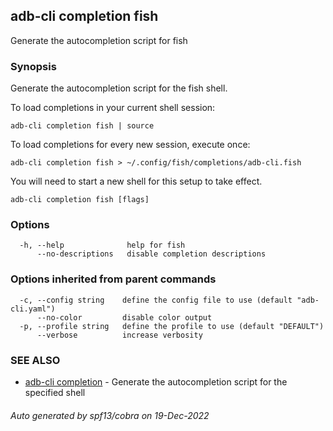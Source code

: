 ## adb-cli completion fish

Generate the autocompletion script for fish

### Synopsis

Generate the autocompletion script for the fish shell.

To load completions in your current shell session:

	adb-cli completion fish | source

To load completions for every new session, execute once:

	adb-cli completion fish > ~/.config/fish/completions/adb-cli.fish

You will need to start a new shell for this setup to take effect.


```
adb-cli completion fish [flags]
```

### Options

```
  -h, --help              help for fish
      --no-descriptions   disable completion descriptions
```

### Options inherited from parent commands

```
  -c, --config string    define the config file to use (default "adb-cli.yaml")
      --no-color         disable color output
  -p, --profile string   define the profile to use (default "DEFAULT")
      --verbose          increase verbosity
```

### SEE ALSO

* [adb-cli completion](adb-cli_completion.md)	 - Generate the autocompletion script for the specified shell

###### Auto generated by spf13/cobra on 19-Dec-2022
